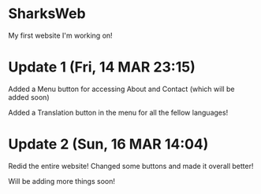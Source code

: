 # SharksWeb
My first website I'm working on!

# Update 1 (Fri, 14 MAR 23:15)
Added a Menu button for accessing About and Contact (which will be added soon)

Added a Translation button in the menu for all the fellow languages!

# Update 2 (Sun, 16 MAR 14:04)
Redid the entire website! Changed some buttons and made it overall better!

Will be adding more things soon!
